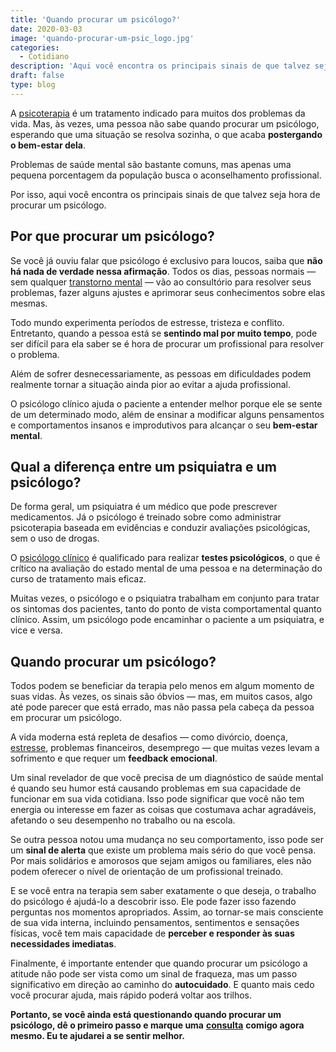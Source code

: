```yaml
---
title: 'Quando procurar um psicólogo?'
date: 2020-03-03
image: 'quando-procurar-um-psic_logo.jpg'
categories:
  - Cotidiano
description: 'Aqui você encontra os principais sinais de que talvez seja hora de procurar um psicólogo.'
draft: false
type: blog
---
```


A [psicoterapia](/quanto-tempo-dura-psicoterapia/) é um tratamento indicado para muitos dos problemas da vida. Mas, às vezes, uma pessoa não sabe quando procurar um psicólogo, esperando que uma situação se resolva sozinha, o que acaba **postergando o bem-estar dela**.

Problemas de saúde mental são bastante comuns, mas apenas uma pequena porcentagem da população busca o aconselhamento profissional.

Por isso, aqui você encontra os principais sinais de que talvez seja hora de procurar um psicólogo.

## **Por que procurar um psicólogo?**

Se você já ouviu falar que psicólogo é exclusivo para loucos, saiba que **não há nada de verdade nessa afirmação**. Todos os dias, pessoas normais — sem qualquer [transtorno mental](/5-transtornos-mentais-que-talvez-voce-nao-conhece/) — vão ao consultório para resolver seus problemas, fazer alguns ajustes e aprimorar seus conhecimentos sobre elas mesmas.

Todo mundo experimenta períodos de estresse, tristeza e conflito. Entretanto, quando a pessoa está se **sentindo mal por muito tempo**, pode ser difícil para ela saber se é hora de procurar um profissional para resolver o problema.

Além de sofrer desnecessariamente, as pessoas em dificuldades podem realmente tornar a situação ainda pior ao evitar a ajuda profissional.

O psicólogo clínico ajuda o paciente a entender melhor porque ele se sente de um determinado modo, além de ensinar a modificar alguns pensamentos e comportamentos insanos e improdutivos para alcançar o seu **bem-estar mental**.

## **Qual a diferença entre um psiquiatra e um psicólogo?**

De forma geral, um psiquiatra é um médico que pode prescrever medicamentos. Já o psicólogo é treinado sobre como administrar psicoterapia baseada em evidências e conduzir avaliações psicológicas, sem o uso de drogas.

O [psicólogo clínico](/pra-que-serve-um-psicologo-clinico/) é qualificado para realizar **testes psicológicos**, o que é crítico na avaliação do estado mental de uma pessoa e na determinação do curso de tratamento mais eficaz.

Muitas vezes, o psicólogo e o psiquiatra trabalham em conjunto para tratar os sintomas dos pacientes, tanto do ponto de vista comportamental quanto clínico. Assim, um psicólogo pode encaminhar o paciente a um psiquiatra, e vice e versa.

## **Quando procurar um psicólogo?**

Todos podem se beneficiar da terapia pelo menos em algum momento de suas vidas. Às vezes, os sinais são óbvios — mas, em muitos casos, algo até pode parecer que está errado, mas não passa pela cabeça da pessoa em procurar um psicólogo.

A vida moderna está repleta de desafios — como divórcio, doença, [estresse](/5-maneiras-de-se-controlar-o-estresse/), problemas financeiros, desemprego — que muitas vezes levam a sofrimento e que requer um **feedback emocional**.

Um sinal revelador de que você precisa de um diagnóstico de saúde mental é quando seu humor está causando problemas em sua capacidade de funcionar em sua vida cotidiana. Isso pode significar que você não tem energia ou interesse em fazer as coisas que costumava achar agradáveis, afetando o seu desempenho no trabalho ou na escola.

Se outra pessoa notou uma mudança no seu comportamento, isso pode ser um **sinal de alerta** que existe um problema mais sério do que você pensa. Por mais solidários e amorosos que sejam amigos ou familiares, eles não podem oferecer o nível de orientação de um profissional treinado.

E se você entra na terapia sem saber exatamente o que deseja, o trabalho do psicólogo é ajudá-lo a descobrir isso. Ele pode fazer isso fazendo perguntas nos momentos apropriados. Assim, ao tornar-se mais consciente de sua vida interna, incluindo pensamentos, sentimentos e sensações físicas, você tem mais capacidade de **perceber e responder às suas necessidades imediatas**.

Finalmente, é importante entender que quando procurar um psicólogo a atitude não pode ser vista como um sinal de fraqueza, mas um passo significativo em direção ao caminho do **autocuidado**. E quanto mais cedo você procurar ajuda, mais rápido poderá voltar aos trilhos.

**Portanto, se você ainda está questionando quando procurar um psicólogo, dê o primeiro passo e marque uma** [**consulta**](/contato/) **comigo agora mesmo. Eu te ajudarei a se sentir melhor.**
